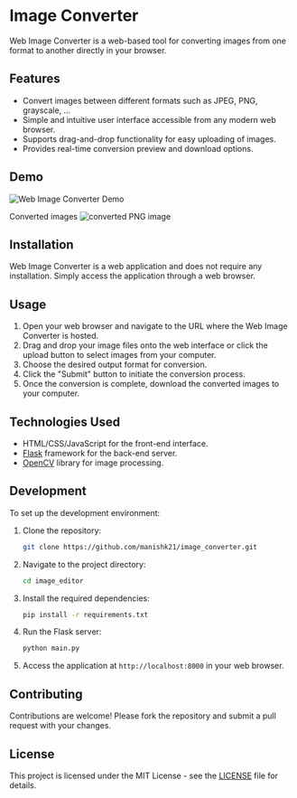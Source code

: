 # Image Converter

Web Image Converter is a web-based tool for converting images from one format to another directly in your browser.

## Features

- Convert images between different formats such as JPEG, PNG, grayscale, ...
- Simple and intuitive user interface accessible from any modern web browser.
- Supports drag-and-drop functionality for easy uploading of images.
- Provides real-time conversion preview and download options.

## Demo

![Web Image Converter Demo](demo.gif)

Converted images
![converted PNG image](demo.png)

## Installation

Web Image Converter is a web application and does not require any installation. Simply access the application through a web browser.

## Usage

1. Open your web browser and navigate to the URL where the Web Image Converter is hosted.
2. Drag and drop your image files onto the web interface or click the upload button to select images from your computer.
3. Choose the desired output format for conversion.
4. Click the "Submit" button to initiate the conversion process.
5. Once the conversion is complete, download the converted images to your computer.

## Technologies Used

- HTML/CSS/JavaScript for the front-end interface.
- [Flask](https://flask.palletsprojects.com/) framework for the back-end server.
- [OpenCV](https://opencv.org/) library for image processing.

## Development

To set up the development environment:

1. Clone the repository:

    ```bash
    git clone https://github.com/manishk21/image_converter.git
    ```

2. Navigate to the project directory:

    ```bash
    cd image_editor
    ```

3. Install the required dependencies:

    ```bash
    pip install -r requirements.txt
    ```

4. Run the Flask server:

    ```bash
    python main.py
    ```

5. Access the application at `http://localhost:8000` in your web browser.

## Contributing

Contributions are welcome! Please fork the repository and submit a pull request with your changes.

## License

This project is licensed under the MIT License - see the [LICENSE](LICENSE) file for details.
